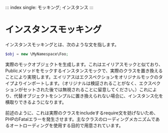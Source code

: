 ::: index
single: モッキング; インスタンス
:::

# インスタンスモッキング

インスタンスモッキングとは、次のような文を指します。

``` php
$obj = new \MyNamespace\Foo;
```

実際のモックオブジェクトを生成します。これはエイリアスモックと似ており、Publicメソッドをモックするインスタンスモックで、実際のクラスを置き換えることにより実現します。エイリアスはエクスペクションをオリジナルモックのタイプよりインポートします。（オリジナルは検証されることがなく、エクスペクションがセットされた後では無視されることに留意してください。）これにより、代替オブジェクトをシンプルに置き換えられない場合に、インスタンス化を横取りできるようになります。

前述のように、これは実際のクラスをincludeするrequire文を妨げないため、PHPのFatalエラーを発生させます。主なクラスのローディングメカニズムであるオートローディングを使用する目的で用意されています。
